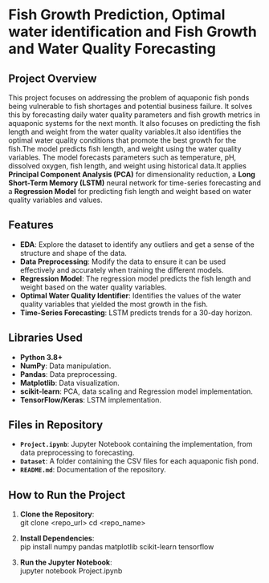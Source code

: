 # Fish Growth Prediction, Optimal water identification and Fish Growth and Water Quality Forecasting

## Project Overview
This project focuses on addressing the problem of aquaponic fish ponds being vulnerable to fish shortages and potential business failure. It solves this by forecasting daily water quality parameters and fish growth metrics in aquaponic systems for the next month. It also focuses on predicting the fish length and weight from the water quality variables.It also identifies the optimal water quality conditions that promote the best growth for the fish.The model predicts fish length, and weight using the water quality variables. The model forecasts parameters such as temperature, pH, dissolved oxygen, fish length, and weight using historical data.It applies **Principal Component Analysis (PCA)** for dimensionality reduction, a **Long Short-Term Memory (LSTM)** neural network for time-series forecasting and a **Regression Model** for predicting fish length and weight based on water quality variables and values.

## Features
- **EDA**: Explore the dataset to identify any outliers and get a sense of the structure and shape of the data.
- **Data Preprocessing**: Modify the data to ensure it can be used effectively and accurately when training the different models.
- **Regression Model**: The regression model predicts the fish length and weight based on the water quality variables.
- **Optimal Water Quality Identifier**: Identifies the values of the water quality variables that yielded the most growth in the fish.
- **Time-Series Forecasting**: LSTM predicts trends for a 30-day horizon.

## Libraries Used
- **Python 3.8+**
- **NumPy**: Data manipulation.
- **Pandas**: Data preprocessing.
- **Matplotlib**: Data visualization.
- **scikit-learn**: PCA, data scaling and Regression model implementation.
- **TensorFlow/Keras**: LSTM implementation.

## Files in Repository
- **`Project.ipynb`**: Jupyter Notebook containing the implementation, from data preprocessing to forecasting.
- **`Dataset`**: A folder containing the CSV files for each aquaponic fish pond.
- **`README.md`**: Documentation of the repository.

## How to Run the Project
1. **Clone the Repository**:  
    git clone <repo_url>
    cd <repo_name>

2. **Install Dependencies**:  
    pip install numpy pandas matplotlib scikit-learn tensorflow

3. **Run the Jupyter Notebook**:  
    jupyter notebook Project.ipynb


